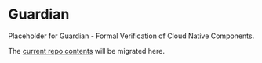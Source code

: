 # Guardian

Placeholder for Guardian - Formal Verification of Cloud Native Components. 

The [current repo contents](https://github.com/rficcaglia/guardian) will be migrated here.
